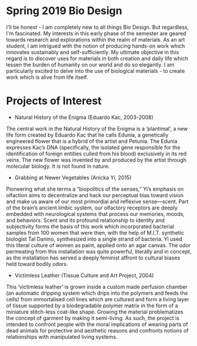 # Spring 2019 Bio Design

I'll be honest - I am completely new to all things Bio Design. But regardless, I'm fascinated. My interests in this early phase of the semester are geared towards research and explorations within the realm of materials. As an art student, I am intrigued with the notion of producing hands-on work which innovates sustainably and self-sufficiently. My ultimate objective in this regard is to discover uses for materials in both creation and daily life which lessen the burden of humanity on our world and do so elegantly. I am particularly excited to delve into the use of biological materials - to create work which is alive from life itself.



# Projects of Interest

- Natural History of the Enigma (Eduardo Kac, 2003-2008)

The central work in the Natural History of the Enigma is a ‘plantimal’, a new life form created by Eduardo Kac that he calls Edunia, a    genetically engineered flower that is a hybrid of the artist and Petunia. The Edunia expresses Kac’s DNA (specifically, the isolated gene responsible for the identification of foreign entities culled from his blood) exclusively in its red veins. The new flower was invented by and produced by the artist through molecular biology. It is not found in nature.



- Grabbing at Newer Vegetables (Anicka Yi, 2015)

Pioneering what she terms a “biopolitics of the senses,” Yi’s emphasis on olfaction aims to decentralize and hack our perceptual bias toward vision and make us aware of our most primordial and reflexive sense—scent. Part of the brain’s ancient limbic system, our olfactory receptors are deeply embedded with neurological systems that process our memories, moods, and behaviors. Scent and its profound relationship to identity and subjectivity forms the basis of this work which incorporated bacterial samples from 100 women that were then, with the help of M.I.T. synthetic biologist Tal Danino, synthesized into a single strand of bacteria. Yi used this literal culture of women as paint, applied onto an agar canvas. The odor permeating from this installation was quite powerful, literally and in concept, as the installation has served a deeply feminist affront to cultural biases held toward bodily odors.



- Victimless Leather (Tissue Culture and Art Project, 2004)

This ‘victimless leather’ is grown inside a custom made perfusion chamber (an automatic dripping system which drips into the polymers and feeds the cells) from immortalised cell lines which are cultured and form a living layer of tissue supported by a biodegradable polymer matrix in the form of a miniature stitch-less coat-like shape. Growing the material problematizes the concept of garment by making it semi-living. As such, the project is intended to confront people with the moral implications of wearing parts of dead animals for protective and aesthetic reasons and confronts notions of relationships with manipulated living systems. 
